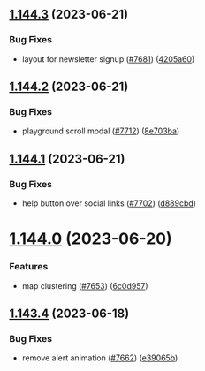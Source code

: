 ## [1.144.3](https://github.com/EddieHubCommunity/LinkFree/compare/v1.144.2...v1.144.3) (2023-06-21)


### Bug Fixes

* layout for newsletter signup ([#7681](https://github.com/EddieHubCommunity/LinkFree/issues/7681)) ([4205a60](https://github.com/EddieHubCommunity/LinkFree/commit/4205a60aa1bec0827bf95a0d0c23699bb289cddb))



## [1.144.2](https://github.com/EddieHubCommunity/LinkFree/compare/v1.144.1...v1.144.2) (2023-06-21)


### Bug Fixes

* playground scroll modal ([#7712](https://github.com/EddieHubCommunity/LinkFree/issues/7712)) ([8e703ba](https://github.com/EddieHubCommunity/LinkFree/commit/8e703bad66d5a3203c18bf622062921c6a35a5cf))



## [1.144.1](https://github.com/EddieHubCommunity/LinkFree/compare/v1.144.0...v1.144.1) (2023-06-21)


### Bug Fixes

* help button over social links ([#7702](https://github.com/EddieHubCommunity/LinkFree/issues/7702)) ([d889cbd](https://github.com/EddieHubCommunity/LinkFree/commit/d889cbd9df97ffaf825ae92a38024da24aa4a8b4))



# [1.144.0](https://github.com/EddieHubCommunity/LinkFree/compare/v1.143.4...v1.144.0) (2023-06-20)


### Features

* map clustering ([#7653](https://github.com/EddieHubCommunity/LinkFree/issues/7653)) ([6c0d957](https://github.com/EddieHubCommunity/LinkFree/commit/6c0d957adbb6e5b2b145e2e1d90af8180db9981e))



## [1.143.4](https://github.com/EddieHubCommunity/LinkFree/compare/v1.143.3...v1.143.4) (2023-06-18)


### Bug Fixes

* remove alert animation ([#7662](https://github.com/EddieHubCommunity/LinkFree/issues/7662)) ([e39065b](https://github.com/EddieHubCommunity/LinkFree/commit/e39065b940edccd08f13bad54bfc5614954d6289))



